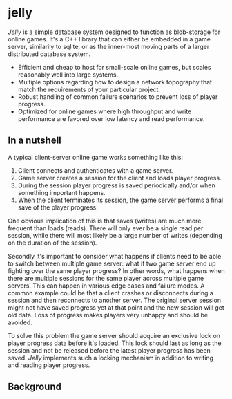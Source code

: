 # jelly
_Jelly_ is a simple database system designed to function as blob-storage for online games. It's a C++ library that can either be embedded 
in a game server, similarily to sqlite, or as the inner-most moving parts of a larger distributed database system.

* Efficient and cheap to host for small-scale online games, but scales reasonably well into large systems.
* Multiple options regarding how to design a network topography that match the requirements of your particular project.
* Robust handling of common failure scenarios to prevent loss of player progress.
* Optimized for online games where high throughput and write performance are favored over low latency and read performance.

## In a nutshell

A typical client-server online game works something like this:

1. Client connects and authenticates with a game server.
2. Game server creates a session for the client and loads player progress.
3. During the session player progress is saved periodically and/or when something important happens.
4. When the client terminates its session, the game server performs a final save of the player progress.

One obvious implication of this is that saves (writes) are much more frequent than loads (reads). There will
only ever be a single read per session, while there will most likely be a large number of writes (depending on the duration of the session).

Secondly it's important to consider what happens if clients need to be able to switch between multiple game server: what if two game server end up fighting over the same player progress? In other words, what happens when there are multiple sessions for the same player across multiple game servers. This can happen in various edge cases and failure modes. A common example could
be that a client crashes or disconnects during a session and then reconnects to another server. The original server session might not have saved progress yet at that point and the new session will get old data. Loss of progress makes players very unhappy and should be avoided.

To solve this problem the game server should acquire an exclusive lock on player progress data before it's loaded. This lock should last as long as the session and not be released before the latest player progress has been saved.
_Jelly_ implements such a locking mechanism in addition to writing and reading player progress.

## Background
